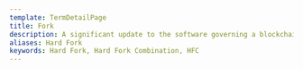 ```yaml
---
template: TermDetailPage
title: Fork
description: A significant update to the software governing a blockchain platform, which may change rules, make existing rules invalid, or create new rules, is called a fork.
aliases: Hard Fork
keywords: Hard Fork, Hard Fork Combination, HFC
---
```

